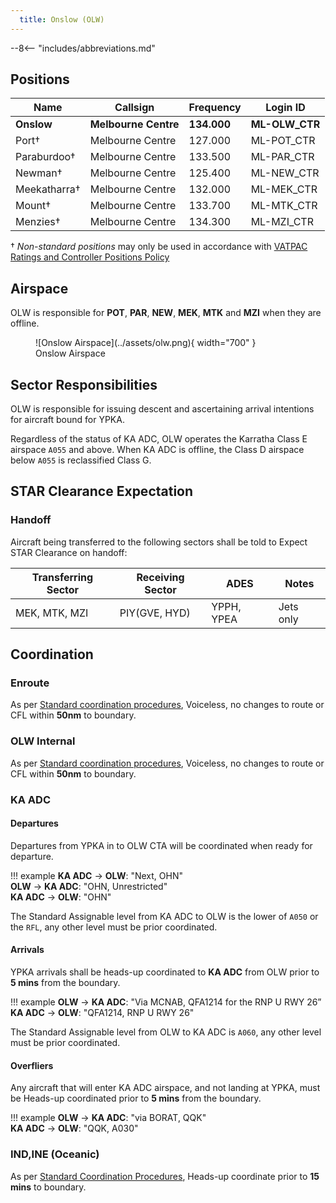 ```yaml
---
  title: Onslow (OLW)
---
```


--8<-- "includes/abbreviations.md"

## Positions
| Name | Callsign | Frequency | Login ID |
| ---- | -------- | --------- | -------- |
| **Onslow** | **Melbourne Centre** | **134.000** | **ML-OLW_CTR** |
| Port† | Melbourne Centre | 127.000 | ML-POT_CTR |
| Paraburdoo† | Melbourne Centre | 133.500 | ML-PAR_CTR |
| Newman† | Melbourne Centre | 125.400 | ML-NEW_CTR |
| Meekatharra† | Melbourne Centre | 132.000 | ML-MEK_CTR |
| Mount† | Melbourne Centre | 133.700 | ML-MTK_CTR |
| Menzies† | Melbourne Centre | 134.300 | ML-MZI_CTR |

† *Non-standard positions* may only be used in accordance with [VATPAC Ratings and Controller Positions Policy](https://vatpac.org/publications/policies)
## Airspace
OLW is responsible for **POT**, **PAR**, **NEW**, **MEK**, **MTK** and **MZI** when they are offline.  

<figure markdown>
![Onslow Airspace](../assets/olw.png){ width="700" }
  <figcaption>Onslow Airspace</figcaption>
</figure>

## Sector Responsibilities
OLW is responsible for issuing descent and ascertaining arrival intentions for aircraft bound for YPKA.

Regardless of the status of KA ADC, OLW operates the Karratha Class E airspace `A055` and above. When KA ADC is offline, the Class D airspace below `A055` is reclassified Class G.

## STAR Clearance Expectation
### Handoff
Aircraft being transferred to the following sectors shall be told to Expect STAR Clearance on handoff:

| Transferring Sector | Receiving Sector | ADES | Notes |
| ---- | -------- | --------- | --------- |
| MEK, MTK, MZI | PIY(GVE, HYD) | YPPH, YPEA | Jets only |

## Coordination

### Enroute
As per [Standard coordination procedures](../../../controller-skills/coordination/#enr-enr), Voiceless, no changes to route or CFL within **50nm** to boundary.

### OLW Internal
As per [Standard coordination procedures](../../../controller-skills/coordination/#enr-enr), Voiceless, no changes to route or CFL within **50nm** to boundary.

### KA ADC
#### Departures
Departures from YPKA in to OLW CTA will be coordinated when ready for departure.  

!!! example
    <span class="hotline">**KA ADC** -> **OLW**</span>: "Next, OHN"  
    <span class="hotline">**OLW** -> **KA ADC**</span>: "OHN, Unrestricted"  
    <span class="hotline">**KA ADC** -> **OLW**</span>: "OHN"  

The Standard Assignable level from KA ADC to OLW is the lower of `A050` or the `RFL`, any other level must be prior coordinated.
#### Arrivals
YPKA arrivals shall be heads-up coordinated to **KA ADC** from OLW prior to **5 mins** from the boundary.

!!! example
    <span class="coldline">**OLW** -> **KA ADC**</span>: "Via MCNAB, QFA1214 for the RNP U RWY 26”  
    <span class="coldline">**KA ADC** -> **OLW**</span>: "QFA1214, RNP U RWY 26"  

The Standard Assignable level from OLW to KA ADC is `A060`, any other level must be prior coordinated.

#### Overfliers
Any aircraft that will enter KA ADC airspace, and not landing at YPKA, must be Heads-up coordinated prior to **5 mins** from the boundary.

!!! example
    <span class="hotline">**OLW** -> **KA ADC**</span>: "via BORAT, QQK"  
    <span class="hotline">**KA ADC** -> **OLW**</span>: "QQK, A030"

### IND,INE (Oceanic)
As per [Standard Coordination Procedures](../../../controller-skills/coordination/#enr-oceanic), Heads-up coordinate prior to **15 mins** to boundary.